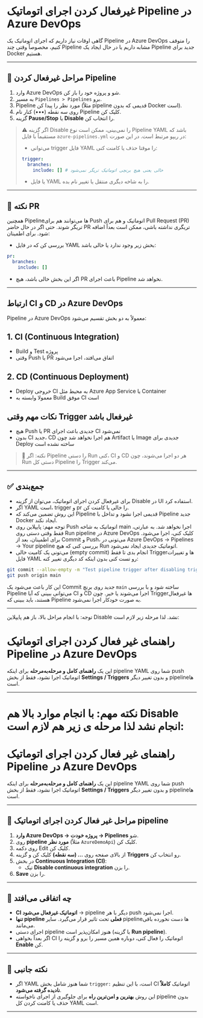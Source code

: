 # غیرفعال کردن اجرای اتوماتیک Pipeline در Azure DevOps

گاهی اوقات نیاز داریم که اجرای اتوماتیک یک Pipeline در Azure DevOps را متوقف کنیم، مخصوصاً وقتی چند Pipeline مشابه داریم یا در حال ایجاد یک Pipeline جدید برای Docker هستیم.

---

## 🔹 مراحل غیرفعال کردن Pipeline

1. وارد Azure DevOps شو و پروژه خود را باز کن.
2. به مسیر `Pipelines > Pipelines` برو.
3. Pipeline مورد نظر را پیدا کن (مثلاً pipeline قدیمی که بدون Docker است).
4. روی سه نقطه (•••) کنار نام Pipeline کلیک کن.
5. گزینه **Pause/Stop** یا **Disable** را انتخاب کن.

> ⚠️ اگر گزینه Disable را نمی‌بینی، ممکن است نوع Pipeline YAML باشد که مستقیماً با فایل `azure-pipelines.yml` در ریپو مرتبط است. در این صورت:
> - می‌توانی trigger فایل YAML را موقتا حذف یا کامنت کنی:
>
> ```yaml
> trigger:
>   branches:
>     include: [] # خالی یعنی هیچ برنچی اتوماتیک تریگر نمی‌شود
> ```
> - یا فایل YAML را به شاخه دیگری منتقل یا تغییر نام بده.

---

## 🔹 نکته PR

همچنین Pipeline‌ها می‌توانند هم برای Push اتوماتیک و هم برای Pull Request (PR) تریگر شوند. حتی اگر در حال حاضر PR تریگری نداشته باشی، ممکن است بعداً اضافه شود. برای اطمینان:

- بررسی کن که در فایل YAML بخش زیر وجود ندارد یا خالی باشد:

```yaml
pr:
  branches:
    include: []
```

- اگر این بخش خالی باشد، هیچ PR باعث اجرای Pipeline نخواهد شد.

---
## ارتباط CI و CD در Azure DevOps

Pipeline در Azure DevOps معمولاً به دو بخش تقسیم می‌شود:

## 1. CI (Continuous Integration)
- Build و Test پروژه
- وقتی Push یا PR اتفاق می‌افتد، اجرا می‌شود

## 2. CD (Continuous Deployment)
- Deploy خروجی CI به محیط مثل Azure App Service یا Container
- معمولا وابسته به Build موفق CI است

## نکات مهم وقتی Trigger غیرفعال باشد
- هیچ Push یا PR جدیدی باعث اجرای CI نمی‌شود
- بدون CI جدید، CD هم اجرا نخواهد شد چون Artifact یا Image جدیدی برای Deploy ساخته نشده است

> 🔹 نکته: اگر Pipeline را دستی Run کنی، CI و CD هر دو اجرا می‌شوند، چون Run دستی کل Pipeline را Trigger می‌کند.
---

## ✅ جمع‌بندی

- برای غیرفعال کردن اجرای اتوماتیک، می‌توان از گزینه Disable در UI استفاده کرد.
- اگر YAML است، trigger و pr را خالی یا کامنت کن.
- این روش تضمین می‌کند که Pipeline قدیمی اجرا نشود و تداخل با Pipeline جدید Docker ایجاد نکند.
-  توجه مهم: پایپلاین روی Push اتوماتیک به شاخه main اجرا نخواهد شد. به عبارتی، فقط وقتی دستی روی Run pipeline در Azure DevOps کلیک کنی، اجرا می‌شود. برای اطمینان، بعد از Commit و Push، می‌تونی در Azure DevOps → Pipelines → Your pipeline بررسی کنی که هیچ Run اتوماتیک جدیدی ایجاد نمی‌شود.
-  می‌تونی یک کامیت خالی (empty commit) انجام بدی تا فقط Triggerها و تغییرات فایل YAML رو تست کنی بدون اینکه کد دیگری تغییر کنه:

```bash
git commit --allow-empty -m "Test pipeline trigger after disabling triggers"
git push origin main
```

این کار باعث می‌شود یک Commit جدید روی برنچ `main` ساخته شود و با بررسی Pipeline می‌توانی ببینی که آیا CI و CD اجرا می‌شوند یا خیر. چون Triggerها غیرفعال هستند، باید ببینی که Pipeline به صورت خودکار اجرا نمی‌شود.

---
توجه: با انجام مراحل بالا، باز هم پایپلاین Disable نشد. لذا مرحله زیر لازم است:
# راهنمای غیر فعال کردن اجرای اتوماتیک Pipeline در Azure DevOps

این یک **راهنمای کامل و مرحله‌به‌مرحله** برای اینکه pipeline YAML شما روی push اتوماتیک اجرا نشود، فقط از بخش **Settings / Triggers** و بدون تغییر دیگر pipelineها است.

---

# نکته مهم: با انجام موارد بالا هم Disable انجام نشد لذا مرحله ی زیر هم لازم است:

# راهنمای غیر فعال کردن اجرای اتوماتیک Pipeline در Azure DevOps

این یک **راهنمای کامل و مرحله‌به‌مرحله** برای اینکه pipeline YAML شما روی push اتوماتیک اجرا نشود، فقط از بخش **Settings / Triggers** و بدون تغییر دیگر pipelineها است.

---

## 🔹 مراحل غیر فعال کردن اجرای اتوماتیک pipeline

1. **وارد Azure DevOps → پروژه خودت → Pipelines** شو.
2. روی **pipeline مورد نظر** (مثلاً `AzureDemoApi`) کلیک کن.
3. روی دکمه Edit کلیک کن.
4. از بالای صفحه روی **… (سه نقطه)** کلیک کن و گزینه **Triggers** رو انتخاب کن.
5. در بخش **Continuous Integration (CI)**:
   - تیک **Disable continuous integration** را بزن.
6. **Save** را بزن.

---

## 🔹 چه اتفاقی می‌افتد

- **CI اتوماتیک غیرفعال می‌شود** → pipeline دیگر با هر push اجرا نمی‌شود.
- **تنها pipeline فعلی** تحت تاثیر قرار می‌گیرد. سایر pipelineها دست نخورده باقی می‌مانند.
- اجرای دستی pipeline هنوز امکان‌پذیر است (با گزینه **Run pipeline**).
- اگر بعداً بخواهی CI اتوماتیک را فعال کنی، دوباره همین مسیر را برو و گزینه را **Enable** کن.

---

## 🔹 نکته جانبی

- اگر YAML شما هنوز شامل بخش `trigger:` است، با این تنظیم CI اتوماتیک **کاملاً نادیده گرفته می‌شود**.
- این روش **بهترین و امن‌ترین راه** برای جلوگیری از اجرای ناخواسته pipeline بدون حذف یا کامنت کردن کل YAML است.

---




